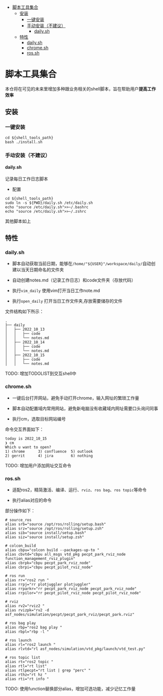 - [脚本工具集合](#脚本工具集合)
  - [安装](#安装)
    - [一键安装](#一键安装)
    - [手动安装（不建议）](#手动安装不建议)
      - [daily.sh](#dailysh)
  - [特性](#特性)
    - [daily.sh](#dailysh-1)
    - [chrome.sh](#chromesh)
    - [ros.sh](#rossh)
# 脚本工具集合

本仓将在可见的未来里增加多种跟业务相关的shell脚本，旨在帮助用户**提高工作效率**

## 安装

### 一键安装

```
cd ${shell_tools_path}
bash ./install.sh
```

### 手动安装（不建议）
#### daily.sh

记录每日工作日志脚本

- 配置
```
cd ${shell_tools_path}
sudo ln -s ${PWD}/daily.sh /etc/daily.sh  
echo "source /etc/daily.sh">>~/.bashrc
echo "source /etc/daily.sh">>~/.zshrc
```

其他脚本如上

## 特性

### daily.sh

- 脚本自动获取当前日期，能够在`/home/"${USER}"/workspace/daily/`自动创建以当天日期命名的文件夹
- 自动创建notes.md（记录工作日志）和code文件夹（存放代码）
  
- 执行`vim_daily` 使用vim打开当日工作note.md
- 执行`open_daily` 打开当日工作文件夹,存放需要储存的文件

文件结构如下所示：
```
.
├── daily
│   ├── 2022_10_13
│   │   ├── code
│   │   └── notes.md
│   ├── 2022_10_14
│   │   ├── code
│   │   └── notes.md
│   ├── 2022_10_15
│   │   ├── code
│   │   └── notes.md
```

TODO: 增加TODOLIST到交互shell中

### chrome.sh

- 一键后台打开网站，避免手动打开chrome，输入网址的繁琐工作量
- 脚本自动配置域内常用网站，避免新电脑没有收藏域内网址需要口头询问同事
  
- 执行cm，选取目标网站编号

命令交互界面如下：
```
today is 2022_10_15
❯ cm
Which u want to open?
1) chrome      3) confluence  5) outlook     
2) gerrit      4) jira        6) nothing
```


TODO: 增加用户添加网址交互命令

### ros.sh

- 适配ros2，精简激活、编译、运行、`rviz`、`ros bag`、`ros topic`等命令

- 执行alias对应的命令
  
部分操作如下：
```
# source_ros
alias srb="source /opt/ros/rolling/setup.bash"
alias srz="source /opt/ros/rolling/setup.zsh"
alias sib="source install/setup.bash"
alias siz="source install/setup.zsh"

# colcon_build
alias cbpu="colcon build --packages-up-to "
alias cbvtd="cbpu all_msgs vtd_pkg pecpt_park_rviz_node function_management_rviz_plugin"
alias cbrpk="cbpu pecpt_park_rviz_node"
alias cbrpi="cbpu pecpt_pilot_rviz_node"

# ros run
alias rr="ros2 run "
alias rrpj="rr plotjuggler plotjuggler"
alias rrparkr="rr pecpt_park_rviz_node pecpt_park_rviz_node"
alias rrpilor="rr pecpt_pilot_rviz_node pecpt_pilot_rviz_node"

# rviz
alias rv2="rviz2 "
alias rvizpk="rv2 -d asf_nodes/simulation/pecpt/pecpt_park_rviz/pecpt_park.rviz"

# ros bag play
alias rbp="ros2 bag play "
alias rbpl="rbp -l "

# ros launch
alias rl="ros2 launch "
alias rlvtd="rl asf_nodes/simulation/vtd_pkg/launch/vtd_test.py"

# ros topic list
alias rt="ros2 topic "
alias rtl="rt list"
alias rtlpecpt="rt list | grep "perc" "
alias rthz="rt hz "
alias rti="rt info "
```

TODO: 使用function替换部分alias，增加可选功能，减少记忆工作量
